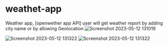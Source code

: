 # weathet-app
Weather app,  [openwether app API]
user will get weather report by adding city name or by allowing Geolocation
![Screenshot 2023-05-12 131019](https://github.com/DeepakLodh/weathet-app/assets/55693535/c98ccfe8-999c-441c-9c80-6db247528d61)

![Screenshot 2023-05-12 131322](https://github.com/DeepakLodh/weathet-app/assets/55693535/f581f0e0-c608-4116-9a4c-13ac3af0e658)
![Screenshot 2023-05-12 131322](https://github.com/DeepakLodh/weathet-app/assets/55693535/9b1d21a4-018a-4a72-afbb-7209285cf476)
